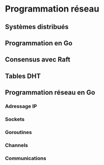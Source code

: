 # Programmation réseau


## Systèmes distribués

## Programmation en Go

## Consensus avec Raft

## Tables DHT

## Programmation réseau en Go

### Adressage IP

### Sockets

### Goroutines

### Channels

### Communications